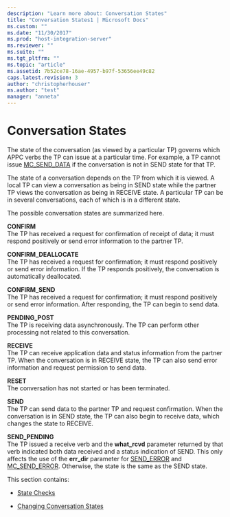 ```yaml
---
description: "Learn more about: Conversation States"
title: "Conversation States1 | Microsoft Docs"
ms.custom: ""
ms.date: "11/30/2017"
ms.prod: "host-integration-server"
ms.reviewer: ""
ms.suite: ""
ms.tgt_pltfrm: ""
ms.topic: "article"
ms.assetid: 7b52ce78-16ae-4957-b97f-53656ee49c82
caps.latest.revision: 3
author: "christopherhouser"
ms.author: "test"
manager: "anneta"
---
```

# Conversation States
The state of the conversation (as viewed by a particular TP) governs which APPC verbs the TP can issue at a particular time. For example, a TP cannot issue [MC_SEND_DATA](./mc-send-data1.md) if the conversation is not in SEND state for that TP.  
  
 The state of a conversation depends on the TP from which it is viewed. A local TP can view a conversation as being in SEND state while the partner TP views the conversation as being in RECEIVE state. A particular TP can be in several conversations, each of which is in a different state.  
  
 The possible conversation states are summarized here.  
  
 **CONFIRM**  
 The TP has received a request for confirmation of receipt of data; it must respond positively or send error information to the partner TP.  
  
 **CONFIRM_DEALLOCATE**  
 The TP has received a request for confirmation; it must respond positively or send error information. If the TP responds positively, the conversation is automatically deallocated.  
  
 **CONFIRM_SEND**  
 The TP has received a request for confirmation; it must respond positively or send error information. After responding, the TP can begin to send data.  
  
 **PENDING_POST**  
 The TP is receiving data asynchronously. The TP can perform other processing not related to this conversation.  
  
 **RECEIVE**  
 The TP can receive application data and status information from the partner TP. When the conversation is in RECEIVE state, the TP can also send error information and request permission to send data.  
  
 **RESET**  
 The conversation has not started or has been terminated.  
  
 **SEND**  
 The TP can send data to the partner TP and request confirmation. When the conversation is in SEND state, the TP can also begin to receive data, which changes the state to RECEIVE.  
  
 **SEND_PENDING**  
 The TP issued a receive verb and the **what_rcvd** parameter returned by that verb indicated both data received and a status indication of SEND. This only affects the use of the **err_dir** parameter for [SEND_ERROR](./send-error2.md) and [MC_SEND_ERROR](./mc-send-error2.md). Otherwise, the state is the same as the SEND state.  
  
 This section contains:  
  
-   [State Checks](../core/state-checks1.md)  
  
-   [Changing Conversation States](../core/changing-conversation-states1.md)

